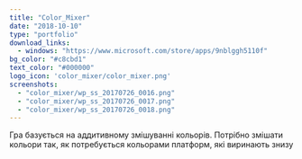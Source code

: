 ```yaml
---
title: "Color_Mixer"
date: "2018-10-10"
type: "portfolio"
download_links:
  - windows: "https://www.microsoft.com/store/apps/9nblggh5110f"
bg_color: "#c8cbd1"
text_color: "#000000"
logo_icon: 'color_mixer/color_mixer.png'
screenshots:
  - "color_mixer/wp_ss_20170726_0016.png"
  - "color_mixer/wp_ss_20170726_0017.png"
  - "color_mixer/wp_ss_20170726_0018.png"
---
```


Гра базується на аддитивному змішуванні кольорів. Потрібно змішати кольори так, як потребується кольорами платформ, які виринають знизу